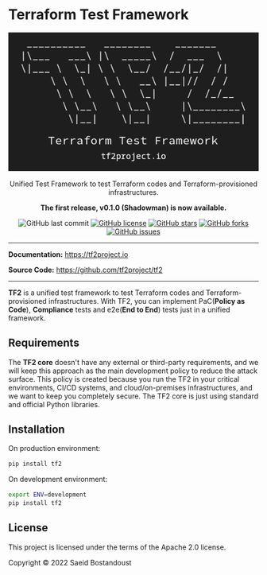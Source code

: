 # Terraform Test Framework

<p align="center">
  <img src="./assets/logo.png" alt="Terraform Test Framework">
</p>

<p align="center">Unified Test Framework to test Terraform codes and Terraform-provisioned infrastructures.</p>

<p align="center">
<strong>The first release, v0.1.0 (Shadowman) is now available.</strong>
</p>

<p align="center">
  <img src="https://img.shields.io/github/last-commit/tf2project/tf2" alt="GitHub last commit">
  <a href="https://github.com/tf2project/tf2/blob/master/LICENSE" target="_blank"><img src="https://img.shields.io/github/license/tf2project/tf2" alt="GitHub license"></a>
  <a href="https://github.com/tf2project/tf2/stargazers" target="_blank"><img src="https://img.shields.io/github/stars/tf2project/tf2" alt="GitHub stars"></a>
  <a href="https://github.com/tf2project/tf2/network" target="_blank"><img src="https://img.shields.io/github/forks/tf2project/tf2" alt="GitHub forks"></a>
  <a href="https://github.com/tf2project/tf2/issues" target="_blank"><img src="https://img.shields.io/github/issues/tf2project/tf2" alt="GitHub issues"></a>
</p>

---

**Documentation:** <a href="https://tf2project.io" target="_blank">https://tf2project.io</a>

**Source Code:** <a href="https://github.com/tf2project/tf2" target="_blank">https://github.com/tf2project/tf2</a>

---

**TF2** is a unified test framework to test Terraform codes and Terraform-provisioned infrastructures. With TF2, you can implement PaC(**Policy as Code**), **Compliance** tests and e2e(**End to End**) tests just in a unified framework.

## Requirements

The **TF2 core** doesn't have any external or third-party requirements, and we will keep this approach as the main development policy to reduce the attack surface. This policy is created because you run the TF2 in your critical environments, CI/CD systems, and cloud/on-premises infrastructures, and we want to keep you completely secure. The TF2 core is just using standard and official Python libraries.

## Installation

On production environment:

```bash
pip install tf2
```

On development environment:

```bash
export ENV=development
pip install tf2
```

## License

This project is licensed under the terms of the Apache 2.0 license.

Copyright &copy; 2022 Saeid Bostandoust
